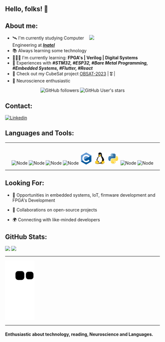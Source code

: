 
## Hello, folks! 👋

<!--
---

<img src="https://raw.githubusercontent.com/gist/DreamkitteXz/d737e49ec85f143dbb53138abef4c751/raw/842f5162a1c73a0d84bad2cc317447fc06c31d77/README.svg" />

---
-->
## **About me:**

<img align='right' src="https://media.tenor.com/YZPnGuPeZv8AAAAd/coding.gif" width="230">

- 🛰️ I'm currently studying Computer Engineering at ***[Inatel](https://inatel.br/estudante/)***
- 📚 Always learning some technology 
- 👩🏻‍💻 I'm currently learning: **FPGA's | Verilog | Digital Systems** 
- 📔 Experiences with ***#STM32, #ESP32, #Bare Metal Programming, #Embedded Systems, #Flutter, #React***
- 🔭 Check out my CubeSat project [OBSAT-2023](https://github.com/DreamkitteXz/OBSAT-2023) | 🎖️ |
- 🧠 Neuroscience enthusiastic 


<p align="center">
  <img src="https://img.shields.io/github/followers/DreamkitteXz.svg?style=social&label=Follow&maxAge=2592000" alt="GitHub followers">
  <img src="https://img.shields.io/github/stars/DreamkitteXz" alt="GitHub User's stars">
</p>



## **Contact:**

[![Linkedin](https://img.shields.io/static/v1?label=&message=Kayque&color=informational&style=flat-square&logo=Linkedin&logoColor=white&link=https://www.linkedin.com/in/kayque-amado/)](https://www.linkedin.com/in/kayque-amado/)

## **Languages and Tools:**
---

<div align="center" style="display: inline_block"><br>
  <img src="https://www.vectorlogo.zone/logos/flutterio/flutterio-icon.svg" alt="Node" title="Node" width="40">
  <img src="https://www.vectorlogo.zone/logos/dartlang/dartlang-icon.svg" alt="Node" title="Node" width="40">
  <img src="https://www.vectorlogo.zone/logos/git-scm/git-scm-icon.svg" alt="Node" title="Node" width="40">
  <img src="https://cdn.worldvectorlogo.com/logos/arduino-1.svg" alt="Node" title="Node" width="40">
  <img src="https://raw.githubusercontent.com/devicons/devicon/master/icons/c/c-original.svg" alt="Node" title="Node" width="40">
  <img src="https://raw.githubusercontent.com/devicons/devicon/master/icons/linux/linux-original.svg" alt="Node" title="Node" width="40">
  <img src="https://raw.githubusercontent.com/devicons/devicon/master/icons/python/python-original.svg" alt="Node" title="Node" width="40">
  <img src="https://www.vectorlogo.zone/logos/unity3d/unity3d-icon.svg" alt="Node" title="Node" width="40">
  <img src="https://www.vectorlogo.zone/logos/github/github-icon.svg" alt="Node" title="Node" width="40">
</div>

---

## **Looking For:**

- 🚀 Opportunities in embedded systems, IoT, firmware development and FPGA's Development

- 🔄 Collaborations on open-source projects

- 🌍 Connecting with like-minded developers


## **GitHub Stats:**

  <img height="150em" src="https://github-readme-stats-sigma-five.vercel.app/api?username=DreamkitteXz&show_icons=true&theme=blue-green&include_all_commits=true&count_private=true"/>
  <img height="150em" src="https://github-readme-stats.vercel.app/api/top-langs/?username=DreamkitteXz&layout=compact&theme=blue-green&count_private=true"/>

---

![Snake animation](https://github.com/DreamkitteXz/DreamkitteXz/blob/output/github-contribution-grid-snake.svg)

---

#### Enthusiastic about technology, reading, Neuroscience and Languages.

